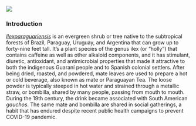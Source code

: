 <a href="https://www.juncture-digital.org"><img src="https://juncture-digital.github.io/juncture/static/images/ve-button.png"></a>

<param ve-config 
       title="Yerba Mate: From Sacred Drink to Caffeinated Star"
       source-image="[https://commons.wikimedia.org/wiki/File:Timber_between_Larch_Mountain_and_Mount_Hood_(4587520152).jpg](https://upload.wikimedia.org/wikipedia/commons/b/bf/Timber_between_Larch_Mountain_and_Mount_Hood_%284587520152%29.jpg)"
       banner="[https://commons.wikimedia.org/wiki/File:Timber_between_Larch_Mountain_and_Mount_Hood_(4587520152).jpg](https://upload.wikimedia.org/wikipedia/commons/b/bf/Timber_between_Larch_Mountain_and_Mount_Hood_%284587520152%29.jpg)"
       author="Hannah Hardenbergh"
       layout="vertical">

### Introduction
[_Ilexparaguariensis_](https://powo.science.kew.org/taxon/urn:lsid:ipni.org:names:315555-2) is an evergreen shrub or tree native to the subtropical forests of Brazil, Paraguay, Uruguay, and Argentina that can grow up to forty-nine feet tall. It’s a plant species of the genus ilex (or “holly”) that contains caffeine as well as other alkaloid components, and it has stimulant, diuretic, antioxidant, and antimicrobial properties that made it attractive to both the indigenous Guaraní people and to Spanish colonial settlers. After being dried, roasted, and powdered, mate leaves are used to prepare a hot or cold beverage, also known as mate or Paraguayan Tea. The loose powder is typically steeped in hot water and strained through a metallic straw, or bombilla, shared by many people, passing from mouth to mouth. During the 19th century, the drink became associated with South American *gauchos*. The same mate and bombilla are shared in social gatherings, a habit that has endured despite recent public health campaigns to prevent COVID-19 pandemic.
<param ve-image label="Gauchos drinking mate" description="Photograph" license="public domain" url="https://upload.wikimedia.org/wikipedia/commons/c/c2/Gauchos_mateando.jpg">
<param ve-entity eid="Q155" title="Brazil">
<param ve-entity eid="Q46429" title=“Guaraní people”>
<param ve-entity eid="Q84263196" title=“COVID-19 pandemic”>



